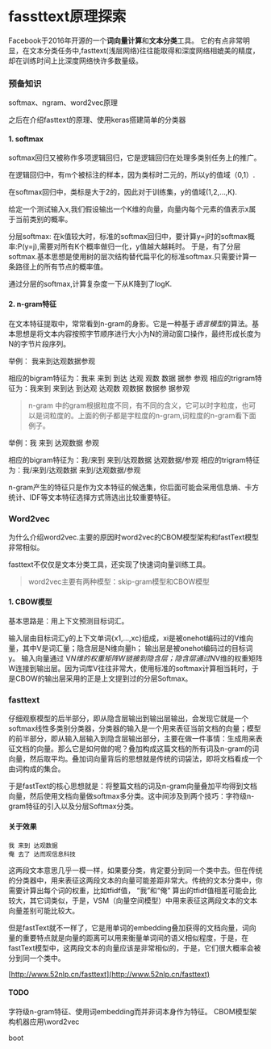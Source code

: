 # fassttext原理探索
Facebook于2016年开源的一个**词向量计算**和**文本分类**工具。
它的有点非常明显，在文本分类任务中,fasttext(浅层网络)往往能取得和深度网络相媲美的精度，却在训练时间上比深度网络快许多数量级。

### 预备知识
softmax、ngram、word2vec原理

之后在介绍fasttext的原理、使用keras搭建简单的分类器

#### 1. softmax
softmax回归又被称作多项逻辑回归，它是逻辑回归在处理多类别任务上的推广。

在逻辑回归中，有m个被标注的样本，因为类标时二元的，所以y的值域（0,1）.

在softmax回归中，类标是大于2的，因此对于训练集，y的值域(1,2,...,K).

给定一个测试输入x,我们假设输出一个K维的向量，向量内每个元素的值表示x属于当前类别的概率。

分层softmax: 在k值较大时，标准的softmax回归中，要计算y=j时的softmax概率:P(y=j),需要对所有K个概率做归一化，y值越大越耗时。
于是，有了分层softmax.基本思想是使用树的层次结构替代扁平化的标准softmax.只需要计算一条路径上的所有节点的概率值。

通过分层的softmax,计算复杂度一下从K降到了logK.

#### 2. n-gram特征
在文本特征提取中，常常看到n-gram的身影。它是一种基于*语言模型*的算法。基本思想是将文本内容按照字节顺序进行大小为N的滑动窗口操作，最终形成长度为N的字节片段序列。

举例： 我来到达观数据参观

相应的bigram特征为：我来 来到 到达 达观 观数 数据 据参 参观
相应的trigram特征为：我来到 来到达 到达观 达观数 观数据 数据参 据参观

> n-gram 中的gram根据粒度不同，有不同的含义，它可以时字粒度，也可以是词粒度的。上面的例子都是字粒度的n-gram,词粒度的n-gram看下面例子。



举例：我 来到 达观数据 参观

相应的bigram特征为：我/来到 来到/达观数据 达观数据/参观
相应的trigram特征为：我/来到/达观数据 来到/达观数据/参观


n-gram产生的特征只是作为文本特征的候选集，你后面可能会采用信息熵、卡方统计、IDF等文本特征选择方式筛选出比较重要特征。

### Word2vec
为什么介绍word2vec.主要的原因时word2vec的CBOM模型架构和fastText模型非常相似。

fasttext不仅仅是文本分类工具，还实现了快速词向量训练工具。

> word2vec主要有两种模型：skip-gram模型和CBOW模型

#### 1. CBOW模型
基本思路是：用上下文预测目标词汇。

输入层由目标词汇y的上下文单词{x1,...,xc}组成，xi是被onehot编码过的V维向量，其中V是词汇量；隐含层是N维向量h；
输出层是被onehot编码过的目标词y。
输入向量通过 V*N维的权重矩阵W链接到隐含层；隐含层通过N*V维的权重矩阵W连接到输出层。因为词库V往往非常大，使用标准的softmax计算相当耗时，于是CBOW的输出层采用的正是上文提到过的分层Softmax。


### fasttext
仔细观察模型的后半部分，即从隐含层输出到输出层输出，会发现它就是一个softmax线性多类别分类器，分类器的输入是一个用来表征当前文档的向量；模型的前半部分，即从输入层输入到隐含层输出部分，主要在做一件事情：生成用来表征文档的向量。那么它是如何做的呢？叠加构成这篇文档的所有词及n-gram的词向量，然后取平均。叠加词向量背后的思想就是传统的词袋法，即将文档看成一个由词构成的集合。


于是fastText的核心思想就是：将整篇文档的词及n-gram向量叠加平均得到文档向量，然后使用文档向量做softmax多分类。这中间涉及到两个技巧：字符级n-gram特征的引入以及分层Softmax分类。

#### 关于效果
```
我 来到 达观数据
俺 去了 达而观信息科技
```

这两段文本意思几乎一模一样，如果要分类，肯定要分到同一个类中去。但在传统的分类器中，用来表征这两段文本的向量可能差距非常大。传统的文本分类中，你需要计算出每个词的权重，比如tfidf值， “我”和“俺” 算出的tfidf值相差可能会比较大，其它词类似，于是，VSM（向量空间模型）中用来表征这两段文本的文本向量差别可能比较大。


但是fastText就不一样了，它是用单词的embedding叠加获得的文档向量，词向量的重要特点就是向量的距离可以用来衡量单词间的语义相似程度，于是，在fastText模型中，这两段文本的向量应该是非常相似的，于是，它们很大概率会被分到同一个类中。

[http://www.52nlp.cn/fasttext](http://www.52nlp.cn/fasttext)



#### TODO
字符级n-gram特征、使用词embedding而并非词本身作为特征。
CBOM模型架构机器应用\word2vec

boot